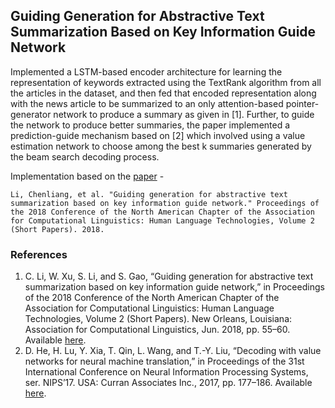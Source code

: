 ## Guiding Generation for Abstractive Text Summarization Based on Key Information Guide Network

Implemented a LSTM-based encoder architecture for learning the representation of keywords extracted using the TextRank
algorithm from all the articles in the dataset, and then fed that encoded representation along with the news article to
be summarized to an only attention-based pointer-generator network to produce a summary as given in [1]. Further,
to guide the network to produce better summaries, the paper implemented a prediction-guide mechanism based on [2]
which involved using a value estimation network to choose among the best k summaries generated by the beam search
decoding process. 

Implementation based on the <a href="https://www.aclweb.org/anthology/N18-2009.pdf">paper</a> -

```Li, Chenliang, et al. "Guiding generation for abstractive text summarization based on key information guide network." Proceedings of the 2018 Conference of the North American Chapter of the Association for Computational Linguistics: Human Language Technologies, Volume 2 (Short Papers). 2018.```

### References
1. C. Li, W. Xu, S. Li, and S. Gao, “Guiding generation for abstractive text summarization based on key information guide network,” in
Proceedings of the 2018 Conference of the North American Chapter of the Association for Computational Linguistics: Human Language
Technologies, Volume 2 (Short Papers). New Orleans, Louisiana: Association for Computational Linguistics, Jun. 2018, pp. 55–60. Available <a href="https://www.aclweb.org/anthology/N18-2009">here</a>.
2. D. He, H. Lu, Y. Xia, T. Qin, L. Wang, and T.-Y. Liu, “Decoding with value networks for neural machine translation,” in Proceedings of
the 31st International Conference on Neural Information Processing Systems, ser. NIPS’17. USA: Curran Associates Inc., 2017, pp.
  177–186. Available <a href="http://dl.acm.org/citation.cfm?id=3294771.3294788">here</a>.
